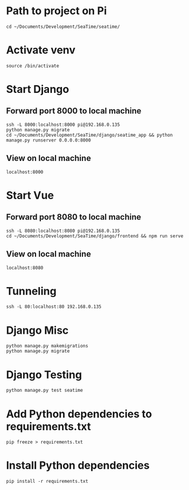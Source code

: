 # Path to project on Pi
	cd ~/Documents/Development/SeaTime/seatime/        
# Activate venv
	source /bin/activate

# Start Django
## Forward port 8000 to local machine
	ssh -L 8000:localhost:8000 pi@192.168.0.135
	python manage.py migrate
	cd ~/Documents/Development/SeaTime/django/seatime_app && python manage.py runserver 0.0.0.0:8000
## View on local machine
	localhost:8000

# Start Vue
## Forward port 8080 to local machine
	ssh -L 8080:localhost:8080 pi@192.168.0.135
	cd ~/Documents/Development/SeaTime/django/frontend && npm run serve
## View on local machine
	localhost:8080
# Tunneling
	ssh -L 80:localhost:80 192.168.0.135
# Django Misc
	python manage.py makemigrations
	python manage.py migrate
# Django Testing
	python manage.py test seatime
# Add Python dependencies to requirements.txt
	pip freeze > requirements.txt
# Install Python dependencies
	pip install -r requirements.txt
